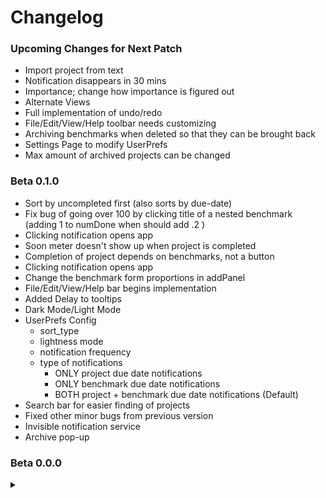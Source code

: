 # Changelog

### Upcoming Changes for Next Patch
- Import project from text
- Notification disappears in 30 mins
- Importance; change how importance is figured out
- Alternate Views
- Full implementation of undo/redo
- File/Edit/View/Help toolbar needs customizing
- Archiving benchmarks when deleted so that they can be brought back
- Settings Page to modify UserPrefs
- Max amount of archived projects can be changed


### Beta 0.1.0
- Sort by uncompleted first (also sorts by due-date)
- Fix bug of going over 100 by clicking title of a nested benchmark (adding 1 to numDone when should add .2 )
- Clicking notification opens app
- Soon meter doesn't show up when project is completed
- Completion of project depends on benchmarks, not a button
- Clicking notification opens app
- Change the benchmark form proportions in addPanel
- File/Edit/View/Help bar begins implementation
- Added Delay to tooltips
- Dark Mode/Light Mode
- UserPrefs Config
  - sort_type
  - lightness mode
  - notification frequency
  - type of notifications
    - ONLY project due date notifications
    - ONLY benchmark due date notifications
    - BOTH project + benchmark due date notifications (Default)
- Search bar for easier finding of projects
- Fixed other minor bugs from previous version
- Invisible notification service
- Archive pop-up



### Beta 0.0.0
<details><summary></summary>
<p>
#### FEATURES
- Projects added
  - have a name
  - have a category
  - can be linear and non-linear
  - due on a certain date (which benchmarks inherit on default)
- Progress visualized by interactive progress bar
- Projects can be manually sorted by dragging and dropping
- Projects can be sorted by multiple different settings
  - by custom
    - default sorting system
  - by due date
    - Most recent project is sorted to be at the top
  - by importance (Default)
    - Sorts by a predetermined hash.
    - For now this defaults to sorting the projects by name in alphabetical order
  - by category
    - Sorts by category, in alphabetical order
  - by alpha
    - Sorts projects by name in alphabetical order
  - by rev alpha
    - Sorts projects by name in reverse alphabetical order
- Dropdown to edit the project's contents
  - Benchmarks can be added
    - by clicking between benchmarks, benchmarks can be added infinitely many times
  - Benchmarks can be moved
    - by dragging benchmarks by their handles, the order of the benchmarks can be changed at will
  - Benchmarks can be deleted
  - Each benchmark is purely mutable
    - Due Date can be changed
    - Due Time can be changed
    - Nested sub-parts can be added and removed
    - Benchmark's name can be changed
- Completion toggles via button instead of final benchmarks
- Percent completion is shown on each project
- Changes to each session is stored locally
- Adding benchmarks opens up in a modal window
  - Closes on clicking away
  - Closes on scroll
  - Closes on submit, and packages the data to be made into a project in the main process
- Media Queries semi-adapt the appearance of the application
- Tooltips show information about benchmarks when hovered over
- SoonMeter shows how soon a project or benchmark is due

#### BUGS
- Notification titles
- Help menu sends to wrong place
- Notifications every 30 menu
- Notification criteria
- Question mark on the project adding form is not clear.
  - Delay is too long
  - Doesn't describe linearity well enough
- If a benchmark's subparts are changed, the progress on them is lost

</p>
</details>
